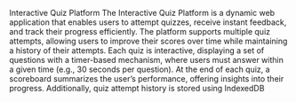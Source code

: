Interactive Quiz Platform
The Interactive Quiz Platform is a dynamic web application that enables users to attempt quizzes, receive instant feedback, and track their progress efficiently. The platform supports multiple quiz attempts, allowing users to improve their scores over time while maintaining a history of their attempts. Each quiz is interactive, displaying a set of questions with a timer-based mechanism, where users must answer within a given time (e.g., 30 seconds per question). At the end of each quiz, a scoreboard summarizes the user’s performance, offering insights into their progress. Additionally, quiz attempt history is stored using IndexedDB
